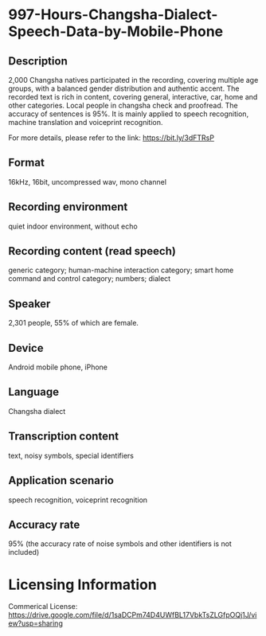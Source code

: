 # 997-Hours-Changsha-Dialect-Speech-Data-by-Mobile-Phone


## Description
2,000 Changsha natives participated in the recording, covering multiple age groups, with a balanced gender distribution and authentic accent. The recorded text is rich in content, covering general, interactive, car, home and other categories. Local people in changsha check and proofread. The accuracy of sentences is 95%. It is mainly applied to speech recognition, machine translation and voiceprint recognition.

For more details, please refer to the link: https://bit.ly/3dFTRsP

## Format
16kHz, 16bit, uncompressed wav, mono channel

## Recording environment
quiet indoor environment, without echo

## Recording content (read speech)
generic category; human-machine interaction category; smart home command and control category; numbers; dialect

## Speaker
2,301 people, 55% of which are female.

## Device
Android mobile phone, iPhone

## Language
Changsha dialect

## Transcription content
text, noisy symbols, special identifiers

## Application scenario
speech recognition, voiceprint recognition

## Accuracy rate
95% (the accuracy rate of noise symbols and other identifiers is not included)

# Licensing Information
Commerical License: https://drive.google.com/file/d/1saDCPm74D4UWfBL17VbkTsZLGfpOQj1J/view?usp=sharing
